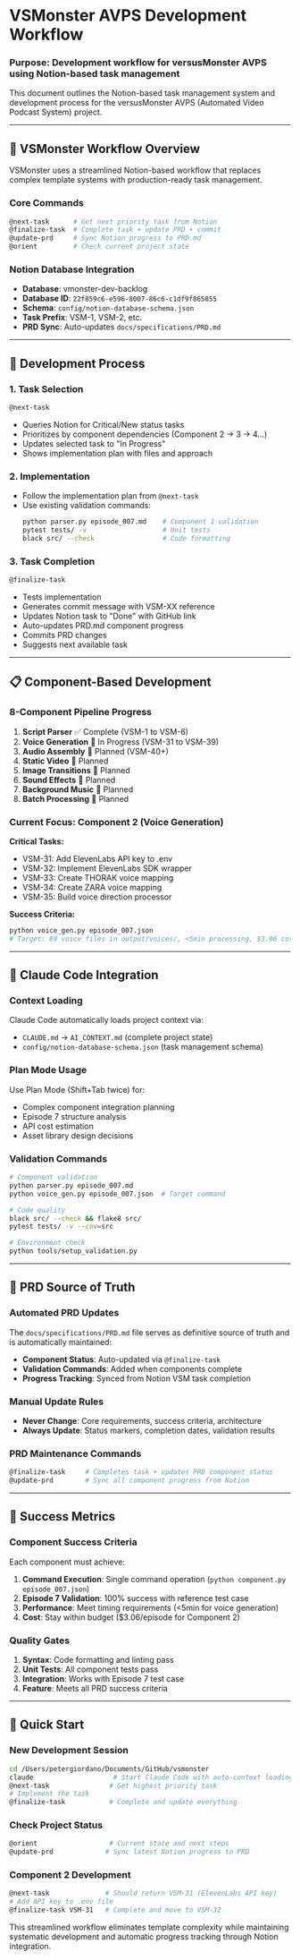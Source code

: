 # VSMonster AVPS Development Workflow

### **Purpose: Development workflow for versusMonster AVPS using Notion-based task management**

This document outlines the Notion-based task management system and development process for the versusMonster AVPS (Automated Video Podcast System) project.

---

## 🎯 VSMonster Workflow Overview

VSMonster uses a streamlined Notion-based workflow that replaces complex template systems with production-ready task management.

### **Core Commands**
```bash
@next-task      # Get next priority task from Notion
@finalize-task  # Complete task + update PRD + commit
@update-prd     # Sync Notion progress to PRD.md
@orient         # Check current project state
```

### **Notion Database Integration**
- **Database**: vmonster-dev-backlog
- **Database ID**: `22f859c6-e596-8007-86c6-c1df9f865855`
- **Schema**: `config/notion-database-schema.json`
- **Task Prefix**: VSM-1, VSM-2, etc.
- **PRD Sync**: Auto-updates `docs/specifications/PRD.md`

---

## 🔄 Development Process

### **1. Task Selection**
```bash
@next-task
```
- Queries Notion for Critical/New status tasks
- Prioritizes by component dependencies (Component 2 → 3 → 4...)
- Updates selected task to "In Progress"
- Shows implementation plan with files and approach

### **2. Implementation**
- Follow the implementation plan from `@next-task`
- Use existing validation commands:
  ```bash
  python parser.py episode_007.md    # Component 1 validation
  pytest tests/ -v                   # Unit tests
  black src/ --check                 # Code formatting
  ```

### **3. Task Completion**
```bash
@finalize-task
```
- Tests implementation
- Generates commit message with VSM-XX reference
- Updates Notion task to "Done" with GitHub link
- Auto-updates PRD.md component progress
- Commits PRD changes
- Suggests next available task

---

## 📋 Component-Based Development

### **8-Component Pipeline Progress**
1. **Script Parser** ✅ Complete (VSM-1 to VSM-6)
2. **Voice Generation** 🚧 In Progress (VSM-31 to VSM-39)
3. **Audio Assembly** 📝 Planned (VSM-40+)
4. **Static Video** 📝 Planned
5. **Image Transitions** 📝 Planned
6. **Sound Effects** 📝 Planned
7. **Background Music** 📝 Planned
8. **Batch Processing** 📝 Planned

### **Current Focus: Component 2 (Voice Generation)**
**Critical Tasks:**
- VSM-31: Add ElevenLabs API key to .env
- VSM-32: Implement ElevenLabs SDK wrapper
- VSM-33: Create THORAK voice mapping
- VSM-34: Create ZARA voice mapping
- VSM-35: Build voice direction processor

**Success Criteria:**
```bash
python voice_gen.py episode_007.json
# Target: 69 voice files in output/voices/, <5min processing, $3.06 cost
```

---

## 🔧 Claude Code Integration

### **Context Loading**
Claude Code automatically loads project context via:
- `CLAUDE.md` → `AI_CONTEXT.md` (complete project state)
- `config/notion-database-schema.json` (task management schema)

### **Plan Mode Usage**
Use Plan Mode (Shift+Tab twice) for:
- Complex component integration planning
- Episode 7 structure analysis
- API cost estimation
- Asset library design decisions

### **Validation Commands**
```bash
# Component validation
python parser.py episode_007.md
python voice_gen.py episode_007.json  # Target command

# Code quality
black src/ --check && flake8 src/
pytest tests/ -v --cov=src

# Environment check
python tools/setup_validation.py
```

---

## 📝 PRD Source of Truth

### **Automated PRD Updates**
The `docs/specifications/PRD.md` file serves as definitive source of truth and is automatically maintained:

- **Component Status**: Auto-updated via `@finalize-task`
- **Validation Commands**: Added when components complete
- **Progress Tracking**: Synced from Notion VSM task completion

### **Manual Update Rules**
- **Never Change**: Core requirements, success criteria, architecture
- **Always Update**: Status markers, completion dates, validation results

### **PRD Maintenance Commands**
```bash
@finalize-task     # Completes task + updates PRD component status
@update-prd        # Sync all component progress from Notion
```

---

## 🎯 Success Metrics

### **Component Success Criteria**
Each component must achieve:
1. **Command Execution**: Single command operation (`python component.py episode_007.json`)
2. **Episode 7 Validation**: 100% success with reference test case
3. **Performance**: Meet timing requirements (<5min for voice generation)
4. **Cost**: Stay within budget ($3.06/episode for Component 2)

### **Quality Gates**
1. **Syntax**: Code formatting and linting pass
2. **Unit Tests**: All component tests pass
3. **Integration**: Works with Episode 7 test case
4. **Feature**: Meets all PRD success criteria

---

## 🚀 Quick Start

### **New Development Session**
```bash
cd /Users/petergiordano/Documents/GitHub/vsmonster
claude                    # Start Claude Code with auto-context loading
@next-task               # Get highest priority task
# Implement the task
@finalize-task           # Complete and update everything
```

### **Check Project Status**
```bash
@orient                  # Current state and next steps
@update-prd             # Sync latest Notion progress to PRD
```

### **Component 2 Development**
```bash
@next-task              # Should return VSM-31 (ElevenLabs API key)
# Add API key to .env file
@finalize-task VSM-31   # Complete and move to VSM-32
```

This streamlined workflow eliminates template complexity while maintaining systematic development and automatic progress tracking through Notion integration.
